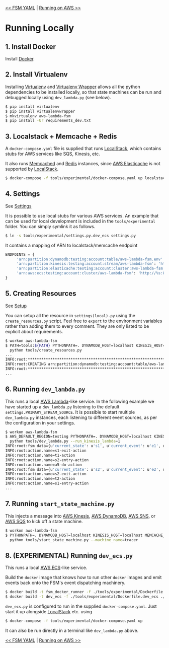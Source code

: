 <!--
Copyright 2016-2018 Workiva Inc.

Licensed under the Apache License, Version 2.0 (the "License");
you may not use this file except in compliance with the License.
You may obtain a copy of the License at

    http://www.apache.org/licenses/LICENSE-2.0

Unless required by applicable law or agreed to in writing, software
distributed under the License is distributed on an "AS IS" BASIS,
WITHOUT WARRANTIES OR CONDITIONS OF ANY KIND, either express or implied.
See the License for the specific language governing permissions and
limitations under the License.
-->

[<< FSM YAML](YAML.md) | [Running on AWS >>](AWS.md)

# Running Locally

## 1. Install Docker

Install [Docker](https://www.docker.com/).

## 2. Install Virtualenv

Installing [Virtualenv](https://virtualenv.pypa.io/en/stable/) and 
[Virtualenv Wrapper](https://virtualenvwrapper.readthedocs.io/en/latest/) allows all the python dependencies to be 
installed locally, so that state machines can be run and debugged locally using `dev_lambda.py` (see below). 

```bash
$ pip install virtualenv
$ pip install virtualenvwrapper
$ mkvirtualenv aws-lambda-fsm
$ pip install -Ur requirements_dev.txt
```

## 3. Localstack + Memcache + Redis

A `docker-compose.yaml` file is supplied that runs [LocalStack](https://github.com/localstack/localstack), which 
contains stubs for AWS services like SQS, Kinesis, etc. 

It also runs [Memcached](https://memcached.org/) and [Redis](https://redis.io/) instances, since 
[AWS Elasticache](https://aws.amazon.com/elasticache/) is not supported by 
[LocalStack](https://github.com/localstack/localstack).

```bash
$ docker-compose -f tools/experimental/docker-compose.yaml up localstack memcached redis
```

## 4. Settings

See [Settings](SETTINGS.md)

It is possible to use local stubs for various AWS services. An example that can be used for
local development is included in the `tools/experimental` folder. You can simply symlink it as 
follows.

```bash
$ ln -s tools/experimental/settings.py.dev_ecs settings.py
```

It contains a mapping of ARN to localstack/memcache endpoint

```python
ENDPOINTS = {
     'arn:partition:dynamodb:testing:account:table/aws-lambda-fsm.env': 'http://%s:4569' % os.environ.get('DYNAMODB_HOST', 'localstack'),
     'arn:partition:kinesis:testing:account:stream/aws-lambda-fsm': 'http://%s:4568' % os.environ.get('KINESIS_HOST', 'localstack'),
     'arn:partition:elasticache:testing:account:cluster:aws-lambda-fsm': '%s:11211' % os.environ.get('MEMCACHE_HOST', 'memcached'),
     'arn:aws:ecs:testing:account:cluster/aws-lambda-fsm': 'http://%s:8888' % os.environ.get('ECS_HOST', 'ecs')
}
```
    
## 5. Creating Resources

See [Setup](SETUP.md)

You can setup all the resource in `settings(local).py` using the `create_resources.py` script. Feel free
to `export` to the environment variables rather than adding them to every comment. They are only listed
to be explicit about requirements.

```bash
$ workon aws-lambda-fsm
$ PATH=tools:${PATH} PYTHONPATH=. DYNAMODB_HOST=localhost KINESIS_HOST=localhost MEMCACHE_HOST=localhost ECS_HOST=localhost \
  python tools/create_resources.py
...
INFO:root:********************************************************************************
INFO:root:CREATING arn:partition:dynamodb:testing:account:table/aws-lambda-fsm.env
INFO:root:********************************************************************************
...
```

## 6. Running `dev_lambda.py`

This runs a local [AWS Lambda](https://aws.amazon.com/lambda/)-like service. In the following example
we have started up a `dev_lambda.py` listening to the default `settings.PRIMARY_STREAM_SOURCE`. It is
possible to start multiple `dev_lambda.py` instances, each listening to different event sources, 
as per the configuration in your settings.

```bash
$ workon aws-lambda-fsm
$ AWS_DEFAULT_REGION=testing PYTHONPATH=. DYNAMODB_HOST=localhost KINESIS_HOST=localhost MEMCACHE_HOST=localhost ECS_HOST=localhost \
  python tools/dev_lambda.py --run_kinesis_lambda=1
INFO:root:fsm data={u'current_state': u's1', u'current_event': u'e1', u'machine_name': u'm1'}
INFO:root:action.name=s1-exit-action
INFO:root:action.name=t1-action
INFO:root:action.name=s2-entry-action
INFO:root:action.name=a5-do-action
INFO:root:fsm data={u'current_state': u's2', u'current_event': u'e2', u'machine_name': u'm1', u'context': {}}
INFO:root:action.name=s2-exit-action
INFO:root:action.name=t2-action
INFO:root:action.name=s1-entry-action
...
```
   
## 7. Running `start_state_machine.py`

This injects a message into [AWS Kinesis](https://aws.amazon.com/kinesis/), 
[AWS DynamoDB](https://aws.amazon.com/dynamodb/), [AWS SNS](https://aws.amazon.com/sns/), or
[AWS SQS](https://aws.amazon.com/sqs/) to kick off a state machine.
 
```bash
$ workon aws-lambda-fsm
$ PYTHONPATH=. DYNAMODB_HOST=localhost KINESIS_HOST=localhost MEMCACHE_HOST=localhost ECS_HOST=localhost \
  python tools/start_state_machine.py --machine_name=tracer
```
 
## 8. (EXPERIMENTAL) Running `dev_ecs.py`

This runs a local [AWS ECS](https://aws.amazon.com/ecs/)-like service.

Build the `docker` image that knows how to run other `docker` images and emit
events back onto the FSM's event dispatching machinery.

```bash
$ docker build -t fsm_docker_runner -f ./tools/experimental/Dockerfile.fsm_docker_runner ./tools/experimental
$ docker build -t dev_ecs -f ./tools/experimental/Dockerfile.dev_ecs ./tools/experimental
```
 
`dev_ecs.py` is configured to run in the supplied `docker-compose.yaml`. Just start it up alongside
[LocalStack](https://github.com/localstack/localstack) etc. using

```bash
$ docker-compose -f tools/experimental/docker-compose.yaml up
```

It can also be run directly in a terminal like `dev_lambda.py` above.
    
[<< FSM YAML](YAML.md) | [Running on AWS >>](AWS.md)
    
